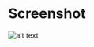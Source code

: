 # Screenshot

![alt text]([https://github.com/[kavoshnik]/[control_pj]/screenshot.png](https://github.com/KaVoshnik/control_pj/blob/master/screenshot.png)?raw=true)
